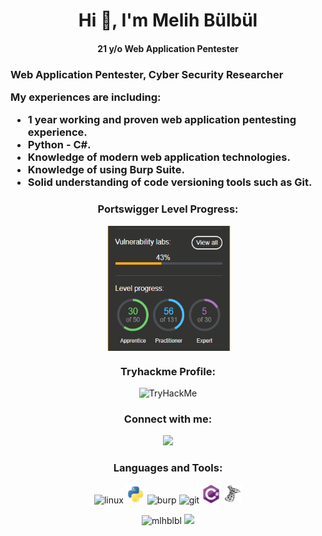 <h1 align="center">Hi 👋, I'm Melih Bülbül</h1>
<h4 align="center" >21 y/o Web Application Pentester </h2>

<h3 >Web Application Pentester, Cyber Security Researcher

My experiences are including:
- 1 year working and proven web application pentesting experience.
- Python - C#.
- Knowledge of modern web application technologies.
- Knowledge of using Burp Suite.
- Solid understanding of code versioning tools such as Git.
</h3>
<h3 align="center">Portswigger Level Progress:</h2>
<p align="center">
<img src="https://github.com/mlhblbl/mlhblbl/blob/main/portswigger.PNG" alt="board" align="center" width="200" height="200"/>
</p>
<h3 align="center">Tryhackme Profile:</h2>
<p align="center">
<img src="https://tryhackme-badges.s3.amazonaws.com/mlhblbl.png" alt="TryHackMe">
</p>

<h3 align="center">Connect with me:</h2>
<p align="center">
  <a href="https://linkedin.com/in/mlhblbl"><img src="https://img.shields.io/badge/linkedin-0077B5.svg?style=for-the-badge&logo=linkedin&logoColor=white"/></a>
</p>

<h3 align="center">Languages and Tools:</h2>
<p align="center">
<img src="https://www.vectorlogo.zone/logos/linux/linux-icon.svg" alt="linux" width="30" height="30"/>
<img src="https://raw.githubusercontent.com/devicons/devicon/master/icons/python/python-original.svg" alt="python" width="30" height="30"/>
<img src="https://portswigger.net/content/images/logos/favicon.ico" alt="burp" width="30" height="30"/>
<img src="https://www.vectorlogo.zone/logos/git-scm/git-scm-icon.svg" alt="git" width="30" height="30"/>
<img src="https://raw.githubusercontent.com/devicons/devicon/master/icons/csharp/csharp-original.svg" alt="csharp" width="30" height="30"/> 
<img src="https://raw.githubusercontent.com/devicons/devicon/master/icons/microsoftsqlserver/microsoftsqlserver-plain.svg" alt="mssql" width="30" height="30"/>
  

</p>

<p align="center">
 
<img src="https://github-readme-stats.vercel.app/api/top-langs/?username=mlhblbl&layout=compact&hide=html&theme=radical" alt="mlhblbl"/>
<img height="170em" src="https://github-readme-stats.vercel.app/api?username=mlhblbl&include_all_commits=true&count_private=true&show_icons=true&theme=radical"/>


</p>
